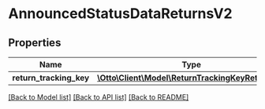 # AnnouncedStatusDataReturnsV2

## Properties
Name | Type | Description | Notes
------------ | ------------- | ------------- | -------------
**return_tracking_key** | [**\Otto\Client\Model\ReturnTrackingKeyReturnsV2**](ReturnTrackingKeyReturnsV2.md) |  | [optional] 

[[Back to Model list]](../../README.md#documentation-for-models) [[Back to API list]](../../README.md#documentation-for-api-endpoints) [[Back to README]](../../README.md)

